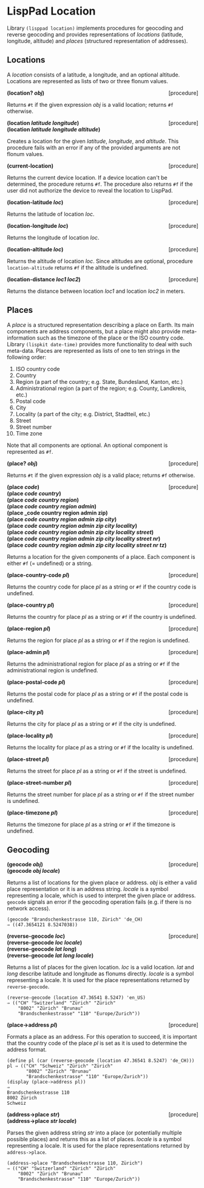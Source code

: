 # LispPad Location

Library `(lisppad location)` implements procedures for geocoding and reverse geocoding and provides representations of _locations_ (latitude, longitude, altitude) and _places_ (structured representation of addresses).


## Locations

A _location_ consists of a latitude, a longitude, and an optional altitude. Locations are represented as lists of two or three flonum values.

**(location? _obj_)** &nbsp;&nbsp;&nbsp; <span style="float:right;text-align:rigth;">[procedure]</span>  

Returns `#t` if the given expression _obj_ is a valid location; returns `#f` otherwise.

**(location _latitude longitude_)** &nbsp;&nbsp;&nbsp; <span style="float:right;text-align:rigth;">[procedure]</span>  
**(location _latitude longitude altitude_)**  

Creates a location for the given _latitude_, _longitude_, and _altitude_. This procedure fails with an error if any of the provided arguments are not flonum values.

**(current-location)** &nbsp;&nbsp;&nbsp; <span style="float:right;text-align:rigth;">[procedure]</span>  

Returns the current device location. If a device location can't be determined, the procedure returns `#f`. The procedure also returns `#f` if the user did not authorize the device to reveal the location to LispPad.

**(location-latitude _loc_)** &nbsp;&nbsp;&nbsp; <span style="float:right;text-align:rigth;">[procedure]</span>  

Returns the latitude of location _loc_.

**(location-longitude _loc_)** &nbsp;&nbsp;&nbsp; <span style="float:right;text-align:rigth;">[procedure]</span>  

Returns the longitude of location _loc_.

**(location-altitude _loc_)** &nbsp;&nbsp;&nbsp; <span style="float:right;text-align:rigth;">[procedure]</span>  

Returns the altitude of location _loc_. Since altitudes are optional, procedure `location-altitude` returns `#f` if the altitude is undefined.

**(location-distance _loc1 loc2_)** &nbsp;&nbsp;&nbsp; <span style="float:right;text-align:rigth;">[procedure]</span>  

Returns the distance between location _loc1_ and location _loc2_ in meters.


## Places

A _place_ is a structured representation describing a place on Earth. Its main components are address components, but a place might also provide meta-information such as the timezone of the place or the ISO country code. Library `(lispkit date-time)` provides more functionality to deal with such meta-data. Places are represented as lists of one to ten strings in the following order:

   1. ISO country code
   2. Country
   3. Region (a part of the country; e.g. State, Bundesland, Kanton, etc.)
   4. Administrational region (a part of the region; e.g. County, Landkreis, etc.)
   5. Postal code
   6. City
   7. Locality (a part of the city; e.g. District, Stadtteil, etc.)
   8. Street
   9. Street number
 10. Time zone

Note that all components are optional. An optional component is represented as `#f`.

**(place? _obj_)** &nbsp;&nbsp;&nbsp; <span style="float:right;text-align:rigth;">[procedure]</span>  

Returns `#t` if the given expression _obj_ is a valid place; returns `#f` otherwise.

**(place _code_)** &nbsp;&nbsp;&nbsp; <span style="float:right;text-align:rigth;">[procedure]</span>  
**(place _code country_)**  
**(place _code country region_)**  
**(place _code country region admin_)**  
**(place _code country region admin zip)**  
**(place _code country region admin zip city_)**  
**(place _code country region admin zip city locality_)**  
**(place _code country region admin zip city locality street_)**  
**(place _code country region admin zip city locality street nr_)**  
**(place _code country region admin zip city locality street nr tz_)**  

Returns a location for the given components of a place. Each component is either `#f` (= undefined) or a string.

**(place-country-code _pl_)** &nbsp;&nbsp;&nbsp; <span style="float:right;text-align:rigth;">[procedure]</span>  

Returns the country code for place _pl_ as a string or `#f` if the country code is undefined.

**(place-country _pl_)** &nbsp;&nbsp;&nbsp; <span style="float:right;text-align:rigth;">[procedure]</span>  

Returns the country for place _pl_ as a string or `#f` if the country is undefined.

**(place-region _pl_)** &nbsp;&nbsp;&nbsp; <span style="float:right;text-align:rigth;">[procedure]</span>  

Returns the region for place _pl_ as a string or `#f` if the region is undefined.

**(place-admin _pl_)** &nbsp;&nbsp;&nbsp; <span style="float:right;text-align:rigth;">[procedure]</span>  

Returns the administrational region for place _pl_ as a string or `#f` if the administrational region is undefined.

**(place-postal-code _pl_)** &nbsp;&nbsp;&nbsp; <span style="float:right;text-align:rigth;">[procedure]</span>  

Returns the postal code for place _pl_ as a string or `#f` if the postal code is undefined.

**(place-city _pl_)** &nbsp;&nbsp;&nbsp; <span style="float:right;text-align:rigth;">[procedure]</span>  

Returns the city for place _pl_ as a string or `#f` if the city is undefined.

**(place-locality _pl_)** &nbsp;&nbsp;&nbsp; <span style="float:right;text-align:rigth;">[procedure]</span>  

Returns the locality for place _pl_ as a string or `#f` if the locality is undefined.

**(place-street _pl_)** &nbsp;&nbsp;&nbsp; <span style="float:right;text-align:rigth;">[procedure]</span>  

Returns the street for place _pl_ as a string or `#f` if the street is undefined.

**(place-street-number _pl_)** &nbsp;&nbsp;&nbsp; <span style="float:right;text-align:rigth;">[procedure]</span>  

Returns the street number for place _pl_ as a string or `#f` if the street number is undefined.

**(place-timezone _pl_)** &nbsp;&nbsp;&nbsp; <span style="float:right;text-align:rigth;">[procedure]</span>  

Returns the timezone for place _pl_ as a string or `#f` if the timezone is undefined.


## Geocoding

**(geocode _obj_)** &nbsp;&nbsp;&nbsp; <span style="float:right;text-align:rigth;">[procedure]</span>  
**(geocode _obj locale_)**  

Returns a list of locations for the given place or address. _obj_ is either a valid place representation or it is an address string. _locale_ is a symbol representing a locale, which is used to interpret the given place or address. `geocode` signals an error if the geocoding operation fails (e.g. if there is no network access).

```
(geocode "Brandschenkestrasse 110, Zürich" 'de_CH)
⇒ ((47.3654121 8.5247038))
```

**(reverse-geocode _loc_)** &nbsp;&nbsp;&nbsp; <span style="float:right;text-align:rigth;">[procedure]</span>  
**(reverse-geocode _loc locale_)**  
**(reverse-geocode _lat long_)**  
**(reverse-geocode _lat long locale_)**  

Returns a list of places for the given location. _loc_ is a valid location. _lat_ and _long_ describe latitude and longitude as flonums directly. _locale_ is a symbol representing a locale. It is used for the place representations returned by `reverse-geocode`.

```
(reverse-geocode (location 47.36541 8.5247) 'en_US)
⇒ (("CH" "Switzerland" "Zürich" "Zürich"
    "8002" "Zürich" "Brunau"
    "Brandschenkestrasse" "110" "Europe/Zurich"))
```

**(place-\>address _pl_)** &nbsp;&nbsp;&nbsp; <span style="float:right;text-align:rigth;">[procedure]</span>  

Formats a place as an address. For this operation to succeed, it is important that the country code of the place _pl_ is set as it is used to determine the address format.

```
(define pl (car (reverse-geocode (location 47.36541 8.5247) 'de_CH)))
pl ⇒ (("CH" "Schweiz" "Zürich" "Zürich"
       "8002" "Zürich" "Brunau"
       "Brandschenkestrasse" "110" "Europe/Zurich"))
(display (place->address pl))
⇒
Brandschenkestrasse 110
8002 Zürich
Schweiz
```

**(address-\>place _str_)** &nbsp;&nbsp;&nbsp; <span style="float:right;text-align:rigth;">[procedure]</span>  
**(address-\>place _str locale_)**  

Parses the given address string _str_ into a place (or potentially multiple possible places) and returns this as a list of places. _locale_ is a symbol representing a locale. It is used for the place representations returned by `address->place`.

```
(address->place "Brandschenkestrasse 110, Zürich")
⇒ (("CH" "Switzerland" "Zürich" "Zürich"
    "8002" "Zürich" "Brunau"
    "Brandschenkestrasse" "110" "Europe/Zurich"))
```
